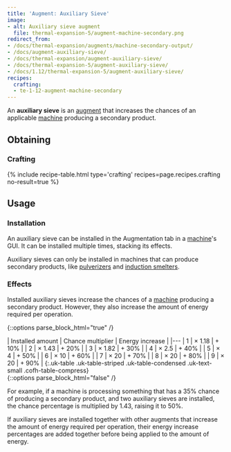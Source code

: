 ```yaml
---
title: 'Augment: Auxiliary Sieve'
image:
- alt: Auxiliary sieve augment
  file: thermal-expansion-5/augment-machine-secondary.png
redirect_from:
- /docs/thermal-expansion/augments/machine-secondary-output/
- /docs/augment-auxiliary-sieve/
- /docs/thermal-expansion/augment-auxiliary-sieve/
- /docs/thermal-expansion-5/augment-auxiliary-sieve/
- /docs/1.12/thermal-expansion-5/augment-auxiliary-sieve/
recipes:
  crafting:
  - te-1-12-augment-machine-secondary
---
```


An **auxiliary sieve** is an [augment](/docs/1.12/thermal-expansion/augments/) that increases the
chances of an applicable [machine](/docs/1.12/thermal-expansion/machines/) producing a secondary
product.


Obtaining
---------

### Crafting
{% include recipe-table.html type='crafting' recipes=page.recipes.crafting no-result=true %}


Usage
-----

### Installation
An auxiliary sieve can be installed in the Augmentation tab in a
[machine](/docs/1.12/thermal-expansion/machines/)'s GUI. It can be installed multiple times, stacking
its effects.

Auxiliary sieves can only be installed in machines that can produce secondary
products, like [pulverizers](/docs/1.12/thermal-expansion/pulverizer/) and [induction
smelters](/docs/1.12/thermal-expansion/induction-smelter/).

### Effects
Installed auxiliary sieves increase the chances of a [machine](/docs/1.12/thermal-expansion/machines/)
producing a secondary product. However, they also increase the amount of energy
required per operation.

<!--
secondaryChance = 100 - amount * 15   (minimum is 5)
multiplier = 100 / secondaryChance
-->

{::options parse_block_html="true" /}
<div class="uk-overflow-container">
| Installed amount | Chance multiplier | Energy increase |
|---
| 1 | × 1.18 | + 10% |
| 2 | × 1.43 | + 20% |
| 3 | × 1.82 | + 30% |
| 4 | × 2.5 | + 40% |
| 5 | × 4 | + 50% |
| 6 | × 10 | + 60% |
| 7 | × 20 | + 70% |
| 8 | × 20 | + 80% |
| 9 | × 20 | + 90% |
{:.uk-table .uk-table-striped .uk-table-condensed .uk-text-small .cofh-table-compress}
</div>
{::options parse_block_html="false" /}

For example, if a machine is processing something that has a 35% chance of
producing a secondary product, and two auxiliary sieves are installed, the
chance percentage is multiplied by 1.43, raising it to 50%.

If auxiliary sieves are installed together with other augments that increase the
amount of energy required per operation, their energy increase percentages are
added together before being applied to the amount of energy.
